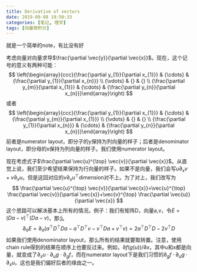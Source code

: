 ```yaml
---
title: Derivative of vectors
date: 2019-09-08 19:50:33
categories: [笔记, 理学]
tags: [向量微积分]
---
```


就是一个简单的note，有比没有好

<!--more-->

考虑向量对向量求导$\frac{\partial \vec{y}}{\partial \vec{x}}$。现在，这个记号的意义有两种可能：
$$
\left(\begin{array}{ccc}{\frac{\partial y_{1}}{\partial x_{1}}} & {\cdots} & {\frac{\partial y_{1}}{\partial x_{n}}} \\ {\vdots} & {} & {} \\ {\frac{\partial y_{m}}{\partial x_{1}}} & {\cdots} & {\frac{\partial y_{n}}{\partial x_{n}}}\end{array}\right)
$$
或者
$$
\left(\begin{array}{ccc}{\frac{\partial y_{1}}{\partial x_{1}}} & {\cdots} & {\frac{\partial y_{m}}{\partial x_{1}}}  \\ {\vdots} & {} & {} \\ {\frac{\partial y_{1}}{\partial x_{n}}} & {\cdots} & {\frac{\partial y_{n}}{\partial x_{n}}}\end{array}\right)
$$
前者是numerator layout，即分子的y保持为列向量的样子；后者是denominator layout，即分母的x保持为列向量的样子。我们使用numerator layout。

现在考虑式子$\frac{\partial \vec{u}^{\top} \vec{v}}{\partial \vec{x}}$。从直觉上说，我们至少希望结果保持为行向量的样子。如果不是向量，我们会写$u\partial_x v+v\partial_xu$。但是这回对应的$v\partial_xu^\top$dimension对不上。为了对上，我们改写为
$$
\frac{\partial \vec{u}^{\top} \vec{v}}{\partial \vec{x}}=\vec{u}^{\top} \frac{\partial \vec{v}}{\partial \vec{x}}+\vec{v}^{\top} \frac{\partial \vec{u}}{\partial \vec{x}}
$$
这个思路可以解决基本上所有的情况。例子：我们有矩阵D，向量a,v，令$E=(Da-v)^\top(Da-v)$，那么
$$
\partial_aE=\partial_a(a^\top D^\top Da-a^\top D^\top v-v^\top Da+v^\top v)=2a^\top D^\top D-2v^\top D
$$
如果我们使用denominator layout，那么所有的结果就要取转置。注意，使用chain rule得到的结果在顺序上也要反过来。例如，$\partial f(g(u))/\partial x$，其中u和x都是向量，就变成了$\partial_xu\cdot\partial_ug\cdot\partial_gf$，而在numerator layout下是我们习惯的$\partial_gf\cdot\partial_ug\cdot\partial_xu$。这也是我们偏好后者的缘由之一。
